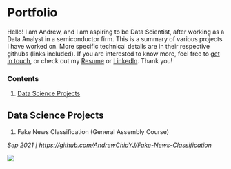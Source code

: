 # Portfolio

Hello! I am Andrew, and I am aspiring to be Data Scientist, after working as a Data Analyst in a semiconductor firm. This is a summary of various projects I have worked on. More specific technical details are in their respective githubs (links included). If you are interested to know more, feel free to [get in touch](mailto:chiayj95@hotmail.com), or check out my [Resume](../master/Resume_Chia%20Yih%20Jeng.pdf) or [LinkedIn](https://www.linkedin.com/in/andrewchiayj/). Thank you! 


### Contents

1. [Data Science Projects](#Data-Science-Projects)

## Data Science Projects

1. Fake News Classification (General Assembly Course)

*Sep 2021 | https://github.com/AndrewChiaYJ/Fake-News-Classification*

![](https://github.com/AndrewChiaYJ/Portfolio/tree/master/Visualisations/XGBoost_Confusion_Matrix.PNG)